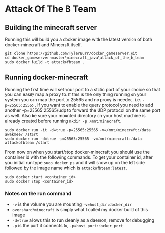 # Attack Of The B Team

## Building the minecraft server

Running this will build you a docker image with the latest version of both
docker-minecraft and Minecraft itself.

    git clone https://github.com/TylerBurr/docker_gameserver.git
    cd docker_gameserver-master\minecraft_java\attack_of_the_b_team
    sudo docker build -t attackofbteam .


## Running docker-minecraft

Running the first time will set your port to a static port of your choice so
that you can easily map a proxy to. If this is the only thing running on your
system you can map the port to 25565 and no proxy is needed. i.e.
`-p=25565:25565` . If you want to enable the query protocol you need
to add another -p=25565:25565/udp to forward the UDP protocol on the
same port as well.
Also be sure your mounted directory on your host machine is
already created before running `mkdir -p /mnt/minecraft`.

    sudo docker run -it -d=true -p=25565:25565 -v=/mnt/minecraft:/data awakmee/ /start
    sudo docker run -d=true -p=25565:25565 -v=/mnt/minecraft:/data attackofbteam /start

From now on when you start/stop docker-minecraft you should use the container id
with the following commands. To get your container id, after you initial run
type `sudo docker ps` and it will show up on the left side followed by the
image name which is `attackofbteam:latest`.

    sudo docker start <container_id>
    sudo docker stop <container_id>


### Notes on the run command

 + `-v` is the volume you are mounting `-v=host_dir:docker_dir`
 + `overshard/minecraft` is simply what I called my docker build of this image
 + `-d=true` allows this to run cleanly as a daemon, remove for debugging
 + `-p` is the port it connects to, `-p=host_port:docker_port`


[0]: http://www.docker.io/gettingstarted/
[1]: http://minecraft.net/
